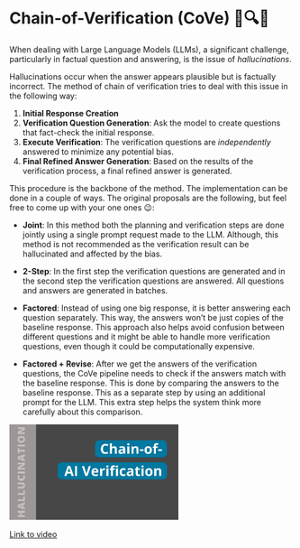 # Chain-of-Verification (CoVe) 🔗🔍✅

When dealing with Large Language Models (LLMs), a significant challenge, particularly in factual question and answering, is the issue of _hallucinations_. 

Hallucinations occur when the answer appears plausible but is factually incorrect. The method of chain of verification tries to deal with this issue in the following way:

1. **Initial Response Creation**
2. **Verification Question Generation**: Ask the model to create questions that fact-check the initial response. 
3. **Execute Verification**: The verification questions are _independently_ answered to minimize any potential bias. 
4. **Final Refined Answer Generation**: Based on the results of the verification process, a final refined answer is generated. 

This procedure is the backbone of the method. The implementation can be done in a couple of ways. The original proposals are the following, but feel free to come up with your one ones 😉:


- **Joint**: In this method both the planning and verification steps are done jointly using a single prompt request made to the LLM. Although, this method is not recommended as the verification result can be hallucinated and affected by the bias. 
- **2-Step**: In the first step the verification questions are generated and in the second step the verification questions are answered. All questions and answers are generated in batches.
- **Factored**: Instead of using one big response, it is better answering each question separately. This way, the answers won’t be just copies of the baseline response. This approach also helps avoid confusion between different questions and it might be able to handle more verification questions, even though it could be computationally expensive.

- **Factored + Revise**: After we get the answers of the verification questions, the CoVe pipeline needs to check if the answers match with the baseline response. This is done by comparing the answers to the baseline response. This as a separate step by using an additional prompt for the LLM. This extra step helps the system think more carefully about this comparison.

<img src="../images/NDRSsnvyTd4hd.jpg" alt="" width="300" height="auto">

[Link to video](https://youtu.be/NDRSsnvyTd4?t=454)

